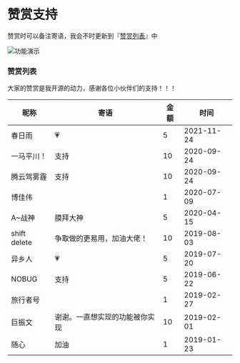 # 赞赏支持

赞赏时可以备注寄语，我会不时更新到『[赞赏列表](#赞赏列表)』中

![功能演示](../reward_qrcode.png)

### 赞赏列表

大家的赞赏是我开源的动力，感谢各位小伙伴们的支持！！！

| 昵称         | 寄语                           | 金额 | 时间       |
| ------------ | ------------------------------ | ---- | ---------- |
| 春日雨       | 💗                              | 5    | 2021-11-24 |
| 一马平川！   | 支持                           | 10   | 2020-09-24 |
| 腾云驾雾霾   | 支持                           | 10   | 2020-09-24 |
| 博佳伟       |                                | 1    | 2020-07-09 |
| A~战神       | 膜拜大神                       | 5    | 2020-04-15 |
| shift delete | 争取做的更易用，加油大佬！     | 10   | 2019-08-03 |
| 异乡人       | 💗                              | 5    | 2019-07-20 |
| NOBUG        | 支持                           | 5    | 2019-06-22 |
| 旅行者号     |                                | 1    | 2019-02-27 |
| 巨振文       | 谢谢。一直想实现的功能被你实现 | 10   | 2019-02-01 |
| 随心         | 加油                           | 1    | 2019-01-23 |

